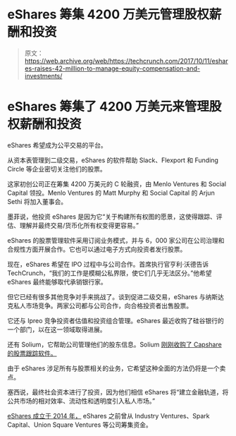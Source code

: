 # eShares 筹集 4200 万美元管理股权薪酬和投资 

> 原文：<https://web.archive.org/web/https://techcrunch.com/2017/10/11/eshares-raises-42-million-to-manage-equity-compensation-and-investments/>

# eShares 筹集了 4200 万美元来管理股权薪酬和投资

eShares 希望成为公平交易的平台。

从资本表管理到二级交易，eShares 的软件帮助 Slack、Flexport 和 Funding Circle 等企业密切关注他们的股票。

这家初创公司正在筹集 4200 万美元的 C 轮融资，由 Menlo Ventures 和 Social Capital 领投。Menlo Ventures 的 Matt Murphy 和 Social Capital 的 Arjun Sethi 将加入董事会。

墨菲说，他投资 eShares 是因为它“关于构建所有权图的愿景，这使得跟踪、评估、理解并最终交易/货币化所有权变得更容易。”

eShares 的股票管理软件采用订阅业务模式，并与 6，000 家公司在公司治理和合规性方面开展合作。它也可以通过电子方式向投资者发行股票。

现在，eShares 希望在 IPO 过程中与公司合作。首席执行官亨利·沃德告诉 TechCrunch，“我们的工作是模糊公私界限，使它们几乎无法区分。”他希望 eShares 最终能够取代承销银行家。

但它已经有很多其他竞争对手来挑战了。谈到促进二级交易，eShares 与纳斯达克私人市场竞争。两家公司都与公司合作，向合格投资者出售股票。

它还与 Ipreo 竞争投资者估值和投资组合管理。eShares 最近收购了硅谷银行的一个部门，以在这一领域取得进展。

还有 Solium，它帮助公司管理他们的股东信息。Solium [刚刚收购了 Capshare 的股票跟踪软件。](https://web.archive.org/web/20221205115656/https://beta.techcrunch.com/2017/10/10/cap-table-apps-team-up-as-solium-acquires-capshare/)

由于 eShares 涉足所有与股票相关的业务，它希望这种全面的方法仍将是一个卖点。

塞西说，最终社会资本进行了投资，因为他们相信 eShares 将“建立金融轨道，将公共市场的相对效率、流动性和透明度引入私人市场。”

[eShares 成立于 2014 年，](https://web.archive.org/web/20221205115656/https://www.crunchbase.com/organization/eshares) eShares 之前曾从 Industry Ventures、Spark Capital、Union Square Ventures 等公司筹集资金。
